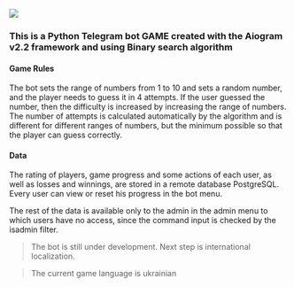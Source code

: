 [<img src="https://img.shields.io/badge/Telegram-%40CatchNumBot-blue">](https://t.me/CatchNumBot)

### This is a Python Telegram bot GAME created with the Aiogram v2.2 framework and using Binary search algorithm

#### Game Rules 
The bot sets the range of numbers from 1 to 10 and sets a random number, and the player needs to guess it in 4 attempts. If the user guessed the number, then the difficulty is increased by increasing the range of numbers. The number of attempts is calculated automatically by the algorithm and is different for different ranges of numbers, but the minimum possible so that the player can guess correctly.

>
#### Data
The rating of players, game  progress and some actions of each user, as well as losses and winnings, are stored in a remote database PostgreSQL. Every user can view or reset his progress in the bot menu. 

>
The rest of the data is available only to the admin in the admin menu to which users have no access, since the command input is checked by the isadmin filter.
> The bot is still under development. Next step is international localization.

>
> The current game language is ukrainian

